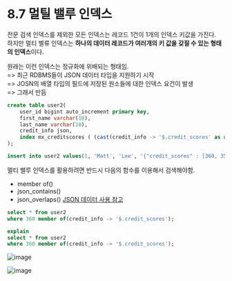 # 8.7 멀틸 밸루 인덱스

전문 검색 인덱스를 제외한 모든 인덱스는 레코드 1건이 1개의 인덱스 키값을 가진다.<br>
하지만 멀티 벨류 인덱스는 **하나의 데이터 레코드가 여러개의 키 값을 갖질 수 있는 형태의 인덱스**이다.<br>

원래는 이런 인덱스는 정규화에 위배되는 형태임.<br>
=> 최근 RDBMS들이 JSON 데이터 타입을 지원하기 시작<br>
=> JOSN의 배열 타입의 필드에 저장된 원소들에 대한 인덱스 요건이 발생<br>
=> 그래서 만듬


```sql
create table user2(
	user_id bigint auto_increment primary key,
    first_name varchar(10),
    last_name varchar(10),
    credit_info json,
    index mx_creditscores ( (cast(credit_info -> '$.credit_scores' as unsigned array)) )
);

insert into user2 values(1, 'Matt', 'Lee', '{"credit_scores" : [360, 353, 351]}');
```

멀티 밸루 인덱스를 활용하려면 반드시 다음의 함수를 이용해서 검색해야함.

+ member of()
+ json_contains()
+ json_overlaps()
[JSON 데이터 사용 참고](https://www.lesstif.com/dbms/mysql-json-data-54952420.html)
```sql
select * from user2
where 360 member of(credit_info -> '$.credit_scores');

explain
select * from user2
where 360 member of(credit_info -> '$.credit_scores');
```
![image](https://github.com/RealMySQL-Study/REAL_MYSQL_STUDY/assets/92290312/31c64ab5-6a63-48e7-b9fe-d344db88e8c9)


![image](https://github.com/RealMySQL-Study/REAL_MYSQL_STUDY/assets/92290312/63af89bd-2d5c-4413-8433-012d0072f8f9)
